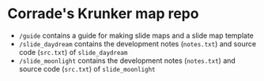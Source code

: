 # Corrade's Krunker map repo

- `/guide` contains a guide for making slide maps and a slide map template
- `/slide_daydream` contains the development notes (`notes.txt`) and source code (`src.txt`) of `slide_daydream`
- `/slide_moonlight` contains the development notes (`notes.txt`) and source code (`src.txt`) of `slide_moonlight`
